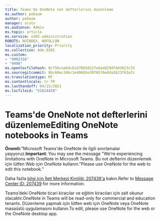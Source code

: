 ```yaml
---
title: Teams'de OneNote not defterlerini düzenleme
ms.author: pebaum
author: pebaum
manager: scotv
ms.audience: Admin
ms.topic: article
ms.service: o365-administration
ROBOTS: NOINDEX, NOFOLLOW
localization_priority: Priority
ms.collection: Adm_O365
ms.custom:
- "9002316"
- "4498"
ms.openlocfilehash: 0cf56cea64cb1d70b5d227edadd29dfd43823c55
ms.sourcegitcommit: 8bc60ec34bc1e40685e3976576e04a2623f63a7c
ms.translationtype: MT
ms.contentlocale: tr-TR
ms.lasthandoff: 04/15/2021
ms.locfileid: "51814428"
---
```

# <a name="editing-onenote-notebooks-in-teams"></a><span data-ttu-id="5fc3d-102">Teams'de OneNote not defterlerini düzenleme</span><span class="sxs-lookup"><span data-stu-id="5fc3d-102">Editing OneNote notebooks in Teams</span></span>

<span data-ttu-id="5fc3d-103">**Önemli:**"Microsoft Teams'de OneNote ile ilgili sınırlamalar yaşıyoruz.</span><span class="sxs-lookup"><span data-stu-id="5fc3d-103">**Important**: You may see the message  "We're experiencing limitations with OneNote in Microsoft Teams.</span></span> <span data-ttu-id="5fc3d-104">Bu not defterini düzenlemek için lütfen Web için OneNote kullanın."</span><span class="sxs-lookup"><span data-stu-id="5fc3d-104">Please use OneNote for the web to edit this notebook."</span></span>  

<span data-ttu-id="5fc3d-105">Daha fazla [bilgi için İleti Merkezi Kimliği: 207439'a](https://admin.microsoft.com/Adminportal/Home?source=applauncher#MessageCenter?id=MC207439) bakın.</span><span class="sxs-lookup"><span data-stu-id="5fc3d-105">Refer to [Message Center ID: 207439](https://admin.microsoft.com/Adminportal/Home?source=applauncher#MessageCenter?id=MC207439) for more information.</span></span>

<span data-ttu-id="5fc3d-106">Teams’deki OneNote ticari kiracılar ve eğitim kiracıları için salt okunur olacaktır.</span><span class="sxs-lookup"><span data-stu-id="5fc3d-106">OneNote in Teams will be read-only for commercial and education tenants.</span></span> <span data-ttu-id="5fc3d-107">Düzenleme yapmak için lütfen web için OneNote veya OneNote masaüstü uygulamasını kullanın.</span><span class="sxs-lookup"><span data-stu-id="5fc3d-107">To edit, please use OneNote for the web or the OneNote desktop app.</span></span>
